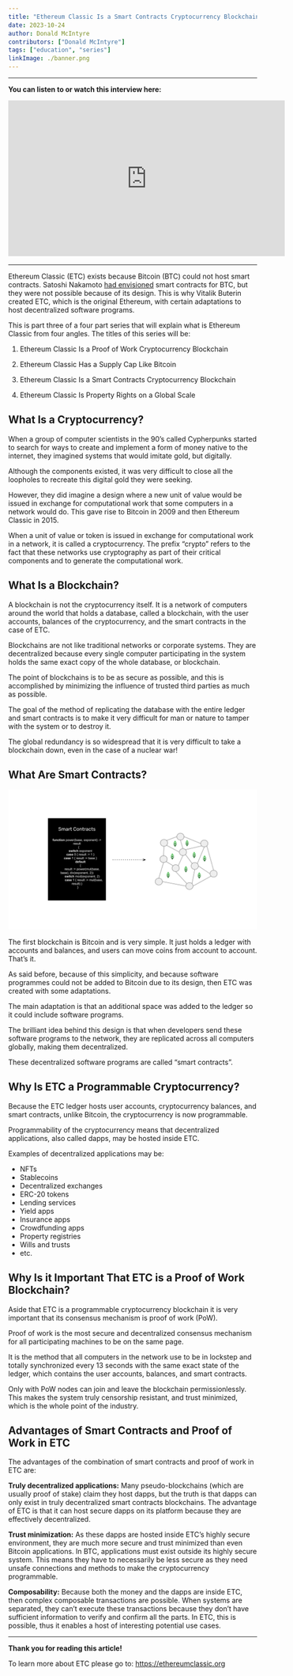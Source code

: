```yaml
---
title: "Ethereum Classic Is a Smart Contracts Cryptocurrency Blockchain"
date: 2023-10-24
author: Donald McIntyre
contributors: ["Donald McIntyre"]
tags: ["education", "series"]
linkImage: ./banner.png
---
```


---
**You can listen to or watch this interview here:**

<iframe width="560" height="315" src="https://www.youtube.com/embed/tLWxxj9QDS0?si=bySQFbumRi0IjOE3" title="YouTube video player" frameborder="0" allow="accelerometer; autoplay; clipboard-write; encrypted-media; gyroscope; picture-in-picture; web-share" allowfullscreen></iframe>

---

Ethereum Classic (ETC) exists because Bitcoin (BTC) could not host smart contracts. Satoshi Nakamoto [had envisioned](https://bitcointalk.org/index.php?topic=195.msg1611#msg1611) smart contracts for BTC, but they were not possible because of its design. This is why Vitalik Buterin created ETC, which is the original Ethereum, with certain adaptations to host decentralized software programs.

This is part three of a four part series that will explain what is Ethereum Classic from four angles. The titles of this series will be:

1. Ethereum Classic Is a Proof of Work Cryptocurrency Blockchain

2. Ethereum Classic Has a Supply Cap Like Bitcoin

3. Ethereum Classic Is a Smart Contracts Cryptocurrency Blockchain

4. Ethereum Classic Is Property Rights on a Global Scale

## What Is a Cryptocurrency?

When a group of computer scientists in the 90’s called Cypherpunks started to search for ways to create and implement a form of money native to the internet, they imagined systems that would imitate gold, but digitally.

Although the components existed, it was very difficult to close all the loopholes to recreate this digital gold they were seeking. 

However, they did imagine a design where a new unit of value would be issued in exchange for computational work that some computers in a network would do. This gave rise to Bitcoin in 2009 and then Ethereum Classic in 2015.

When a unit of value or token is issued in exchange for computational work in a network, it is called a cryptocurrency. The prefix “crypto” refers to the fact that these networks use cryptography as part of their critical components and to generate the computational work.

## What Is a Blockchain?

A blockchain is not the cryptocurrency itself. It is a network of computers around the world that holds a database, called a blockchain, with the user accounts, balances of the cryptocurrency, and the smart contracts in the case of ETC.

Blockchains are not like traditional networks or corporate systems. They are decentralized because every single computer participating in the system holds the same exact copy of the whole database, or blockchain.

The point of blockchains is to be as secure as possible, and this is accomplished by minimizing the influence of trusted third parties as much as possible.

The goal of the method of replicating the database with the entire ledger and smart contracts is to make it very difficult for man or nature to tamper with the system or to destroy it.

The global redundancy is so widespread that it is very difficult to take a blockchain down, even in the case of a nuclear war!

## What Are Smart Contracts?

![](./1.png)

The first blockchain is Bitcoin and is very simple. It just holds a ledger with accounts and balances, and users can move coins from account to account. That’s it.

As said before, because of this simplicity, and because software programmes could not be added to Bitcoin due to its design, then ETC was created with some adaptations.

The main adaptation is that an additional space was added to the ledger so it could include software programs. 

The brilliant idea behind this design is that when developers send these software programs to the network, they are replicated across all computers globally, making them decentralized.

These decentralized software programs are called “smart contracts”.

## Why Is ETC a Programmable Cryptocurrency?

Because the ETC ledger hosts user accounts, cryptocurrency balances, and smart contracts, unlike Bitcoin, the cryptocurrency is now programmable.

Programmability of the cryptocurrency means that decentralized applications, also called dapps, may be hosted inside ETC.

Examples of decentralized applications may be:

- NFTs
- Stablecoins
- Decentralized exchanges
- ERC-20 tokens
- Lending services
- Yield apps
- Insurance apps
- Crowdfunding apps
- Property registries
- Wills and trusts
- etc.

## Why Is it Important That ETC is a Proof of Work Blockchain?

Aside that ETC is a programmable cryptocurrency blockchain it is very important that its consensus mechanism is proof of work (PoW). 

Proof of work is the most secure and decentralized consensus mechanism for all participating machines to be on the same page. 

It is the method that all computers in the network use to be in lockstep and totally synchronized every 13 seconds with the same exact state of the ledger, which contains the user accounts, balances, and smart contracts.

Only with PoW nodes can join and leave the blockchain permissionlessly. This makes the system truly censorship resistant, and trust minimized, which is the whole point of the industry.

## Advantages of Smart Contracts and Proof of Work in ETC 

The advantages of the combination of smart contracts and proof of work in ETC are:

**Truly decentralized applications:** Many pseudo-blockchains (which are usually proof of stake) claim they host dapps, but the truth is that dapps can only exist in truly decentralized smart contracts blockchains. The advantage of ETC is that it can host secure dapps on its platform because they are effectively decentralized.

**Trust minimization:** As these dapps are hosted inside ETC’s highly secure environment, they are much more secure and trust minimized than even Bitcoin applications. In BTC, applications must exist outside its highly secure system. This means they have to necessarily be less secure as they need unsafe connections and methods to make the cryptocurrency programmable.

**Composability:** Because both the money and the dapps are inside ETC, then complex composable transactions are possible. When systems are separated, they can’t execute these transactions because they don’t have sufficient information to verify and confirm all the parts. In ETC, this is possible, thus it enables a host of interesting potential use cases.

---

**Thank you for reading this article!**

To learn more about ETC please go to: https://ethereumclassic.org
